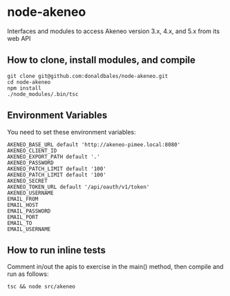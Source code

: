 # node-akeneo
Interfaces and modules to access Akeneo version 3.x, 4.x, and 5.x from its web API

## How to clone, install modules, and compile

```
git clone git@github.com:donaldbales/node-akeneo.git
cd node-akeneo
npm install
./node_modules/.bin/tsc
```

## Environment Variables

You need to set these environment variables:

```
AKENEO_BASE_URL default 'http://akeneo-pimee.local:8080'
AKENEO_CLIENT_ID
AKENEO_EXPORT_PATH default '.'
AKENEO_PASSWORD
AKENEO_PATCH_LIMIT default '100'
AKENEO_PATCH_LIMIT default '100'
AKENEO_SECRET
AKENEO_TOKEN_URL default '/api/oauth/v1/token'
AKENEO_USERNAME
EMAIL_FROM
EMAIL_HOST
EMAIL_PASSWORD
EMAIL_PORT
EMAIL_TO
EMAIL_USERNAME
```

## How to run inline tests

Comment in/out the apis to exercise in the main() method, then compile and run as follows:

```
tsc && node src/akeneo
```